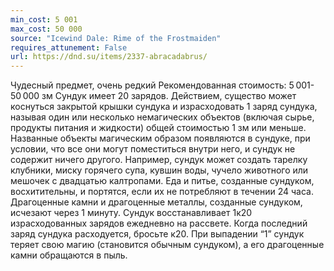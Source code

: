 ```yaml
---
min_cost: 5 001
max_cost: 50 000
source: "Icewind Dale: Rime of the Frostmaiden"
requires_attunement: False
url: https://dnd.su/items/2337-abracadabrus/
---
```


Чудесный предмет, очень редкий
Рекомендованная стоимость: 5 001-50 000 зм
Сундук имеет 20 зарядов. Действием, существо может коснуться закрытой крышки сундука и израсходовать 1 заряд сундука, называя один или несколько немагических объектов (включая сырье, продукты питания и жидкости) общей стоимостью 1 зм или меньше. Названные объекты магическим образом появляются в сундуке, при условии, что все они могут поместиться внутри него, и сундук не содержит ничего другого. Например, сундук может создать тарелку клубники, миску горячего супа, кувшин воды, чучело животного или мешочек с двадцатью калтропами. Еда и питье, созданные сундуком, восхитительны, и портятся, если их не потребляют в течении 24 часа. Драгоценные камни и драгоценные металлы, созданные сундуком, исчезают через 1 минуту.
Сундук восстанавливает 1к20 израсходованных зарядов ежедневно на рассвете. Когда последний заряд сундука расходуется, бросьте к20. При выпадении “1” сундук теряет свою магию (становится обычным сундуком), а его драгоценные камни обращаются в пыль.